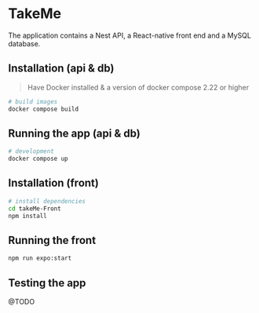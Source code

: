 # TakeMe

The application contains a Nest API, a React-native front end and a MySQL database. 

## Installation (api & db)
> Have Docker installed & a version of docker compose 2.22 or higher

```bash
# build images
docker compose build
```

## Running the app (api & db)
```bash
# development
docker compose up
```

## Installation (front)

```bash
# install dependencies
cd takeMe-Front
npm install
```

## Running the front
```bash
npm run expo:start
```


## Testing the app
@TODO
